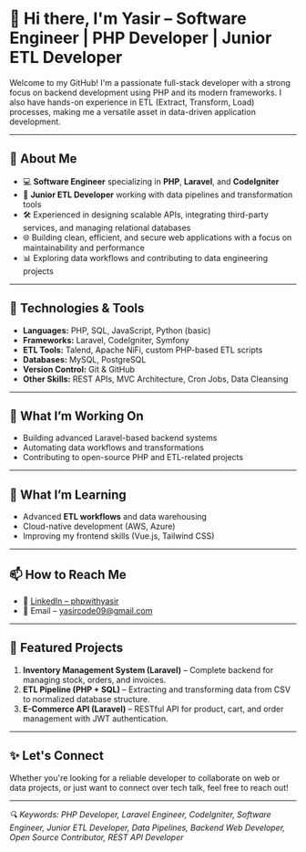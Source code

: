 # 👋 Hi there, I'm Yasir – Software Engineer | PHP Developer | Junior ETL Developer

Welcome to my GitHub! I'm a passionate full-stack developer with a strong focus on backend development using PHP and its modern frameworks. I also have hands-on experience in ETL (Extract, Transform, Load) processes, making me a versatile asset in data-driven application development.

---

## 💼 About Me

- 💻 **Software Engineer** specializing in **PHP**, **Laravel**, and **CodeIgniter**
- 🔄 **Junior ETL Developer** working with data pipelines and transformation tools
- 🛠️ Experienced in designing scalable APIs, integrating third-party services, and managing relational databases
- 🌐 Building clean, efficient, and secure web applications with a focus on maintainability and performance
- 📊 Exploring data workflows and contributing to data engineering projects

---

## 🧰 Technologies & Tools

- **Languages:** PHP, SQL, JavaScript, Python (basic)
- **Frameworks:** Laravel, CodeIgniter, Symfony
- **ETL Tools:** Talend, Apache NiFi, custom PHP-based ETL scripts
- **Databases:** MySQL, PostgreSQL
- **Version Control:** Git & GitHub
- **Other Skills:** REST APIs, MVC Architecture, Cron Jobs, Data Cleansing

---

## 🔭 What I’m Working On

- Building advanced Laravel-based backend systems
- Automating data workflows and transformations
- Contributing to open-source PHP and ETL-related projects

---

## 🌱 What I’m Learning

- Advanced **ETL workflows** and data warehousing
- Cloud-native development (AWS, Azure)
- Improving my frontend skills (Vue.js, Tailwind CSS)

---

## 📫 How to Reach Me

- 💼 [LinkedIn – phpwithyasir](https://www.linkedin.com/in/MuhammadYasir/)
- 📧 Email – yasircode09@gmail.com

---

## 📌 Featured Projects

1. **Inventory Management System (Laravel)** – Complete backend for managing stock, orders, and invoices.
2. **ETL Pipeline (PHP + SQL)** – Extracting and transforming data from CSV to normalized database structure.
3. **E-Commerce API (Laravel)** – RESTful API for product, cart, and order management with JWT authentication.

---

## ✨ Let's Connect

Whether you're looking for a reliable developer to collaborate on web or data projects, or just want to connect over tech talk, feel free to reach out!

---

_🔍 Keywords: PHP Developer, Laravel Engineer, CodeIgniter, Software Engineer, Junior ETL Developer, Data Pipelines, Backend Web Developer, Open Source Contributor, REST API Developer_
